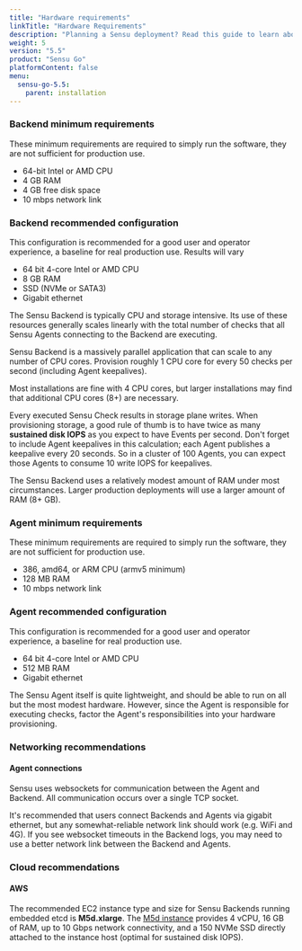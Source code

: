 ```yaml
---
title: "Hardware requirements"
linkTitle: "Hardware Requirements"
description: "Planning a Sensu deployment? Read this guide to learn about the hardware and networking requirements for running Sensu Backends and Agents on your organization's infrastructure."
weight: 5
version: "5.5"
product: "Sensu Go"
platformContent: false
menu:
  sensu-go-5.5:
    parent: installation
---
```


### Backend minimum requirements

These minimum requirements are required to simply run the software, they
are not sufficient for production use.

* 64-bit Intel or AMD CPU
* 4 GB RAM
* 4 GB free disk space
* 10 mbps network link

### Backend recommended configuration

This configuration is recommended for a good user and operator
experience, a baseline for real production use. Results will vary

* 64 bit 4-core Intel or AMD CPU
* 8 GB RAM
* SSD (NVMe or SATA3)
* Gigabit ethernet

The Sensu Backend is typically CPU and storage intensive. Its use of
these resources generally scales linearly with the total number of
checks that all Sensu Agents connecting to the Backend are executing.

Sensu Backend is a massively parallel application that can scale to
any number of CPU cores. Provision roughly 1 CPU core for every 50
checks per second (including Agent keepalives).

Most installations are fine with 4 CPU cores, but larger installations
may find that additional CPU cores (8+) are necessary.

Every executed Sensu Check results in storage plane writes. When
provisioning storage, a good rule of thumb is to have twice as many
**sustained disk IOPS** as you expect to have Events per second. Don't
forget to include Agent keepalives in this calculation; each Agent
publishes a keepalive every 20 seconds. So in a cluster of 100 Agents,
you can expect those Agents to consume 10 write IOPS for keepalives.

The Sensu Backend uses a relatively modest amount of RAM under most
circumstances. Larger production deployments will use a larger amount
of RAM (8+ GB).

### Agent minimum requirements

These minimum requirements are required to simply run the software, they
are not sufficient for production use.

* 386, amd64, or ARM CPU (armv5 minimum)
* 128 MB RAM
* 10 mbps network link

### Agent recommended configuration

This configuration is recommended for a good user and operator
experience, a baseline for real production use.

* 64 bit 4-core Intel or AMD CPU
* 512 MB RAM
* Gigabit ethernet

The Sensu Agent itself is quite lightweight, and should be able to run
on all but the most modest hardware. However, since the Agent is
responsible for executing checks, factor the Agent's responsibilities
into your hardware provisioning.

### Networking recommendations

#### Agent connections

Sensu uses websockets for communication between the Agent and Backend.
All communication occurs over a single TCP socket.

It's recommended that users connect Backends and Agents via gigabit
ethernet, but any somewhat-reliable network link should work (e.g.
WiFi and 4G). If you see websocket timeouts in the Backend logs, you
may need to use a better network link between the Backend and Agents.

### Cloud recommendations

#### AWS

The recommended EC2 instance type and size for Sensu Backends running
embedded etcd is **M5d.xlarge**. The
[M5d instance](https://aws.amazon.com/ec2/instance-types/m5/) provides
4 vCPU, 16 GB of RAM, up to 10 Gbps network connectivity, and a 150
NVMe SSD directly attached to the instance host (optimal for sustained
disk IOPS).

